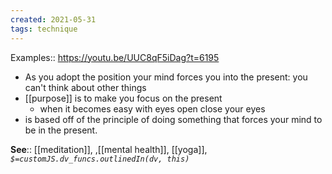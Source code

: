 ```yaml
---
created: 2021-05-31
tags: technique
---
```


Examples:: https://youtu.be/UUC8qF5iDag?t=6195

- As you adopt the position your mind forces you into the present: you can't think about other things
- [[purpose]] is to make you focus on the present
    - when it becomes easy with eyes open close your eyes
- is based off of the principle of doing something that forces your mind to be in the present.


**See**:: [[meditation]], ,[[mental health]], [[yoga]], 
*`$=customJS.dv_funcs.outlinedIn(dv, this)`*


